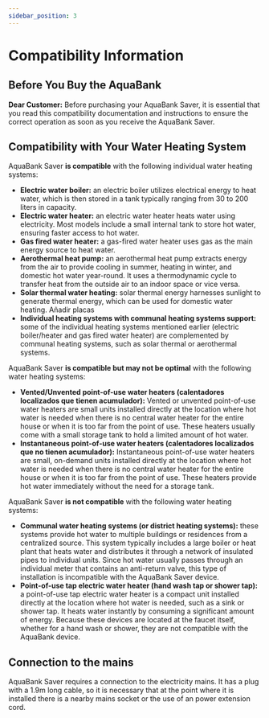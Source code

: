 ```yaml
---
sidebar_position: 3
---
```

# Compatibility Information

## Before You Buy the AquaBank

**Dear Customer:** Before purchasing your AquaBank Saver, it is essential that you read this compatibility documentation and instructions to ensure the correct operation as soon as you receive the AquaBank Saver.


## Compatibility with Your Water Heating System

AquaBank Saver **is compatible** with the following individual water heating systems:
- **Electric water boiler:** an electric boiler utilizes electrical energy to heat water, which is then stored in a tank typically ranging from 30 to 200 liters in capacity. 
- **Electric water heater:** an electric water heater heats water using electricity. Most models include a small internal tank to store hot water, ensuring faster access to hot water.
- **Gas fired water heater:** a gas-fired water heater uses gas as the main energy source to heat water. 
- **Aerothermal heat pump:** an aerothermal heat pump extracts energy from the air to provide cooling in summer, heating in winter, and domestic hot water year-round. It uses a thermodynamic cycle to transfer heat from the outside air to an indoor space or vice versa.
- **Solar thermal water heating:** solar thermal energy harnesses sunlight to generate thermal energy, which can be used for domestic water heating. Añadir placas
- **Individual heating systems with communal heating systems support:** some of the individual heating systems mentioned earlier (electric boiler/heater and gas fired water heater) are complemented by communal heating systems, such as solar thermal or aerothermal systems.

AquaBank Saver **is compatible but may not be optimal** with the following water heating systems:
- **Vented/Unvented point-of-use water heaters (calentadores localizados que tienen acumulador):** Vented or unvented point-of-use water heaters are small units installed directly at the location where hot water is needed when there is no central water heater for the entire house or when it is too far from the point of use. These heaters usually come with a small storage tank to hold a limited amount of hot water.
- **Instantaneous point-of-use water heaters (calentadores localizados que no tienen acumulador):** Instantaneous point-of-use water heaters are small, on-demand units installed directly at the location where hot water is needed when there is no central water heater for the entire house or when it is too far from the point of use. These heaters provide hot water immediately without the need for a storage tank.

AquaBank Saver **is not compatible** with the following water heating systems:

- **Communal water heating systems (or district heating systems):** these systems provide hot water to multiple buildings or residences from a centralized source. This system typically includes a large boiler or heat plant that heats water and distributes it through a network of insulated pipes to individual units. Since hot water usually passes through an individual meter that contains an anti-return valve, this type of installation is incompatible with the AquaBank Saver device.
- **Point-of-use tap electric water heater (hand wash tap or shower tap):** a point-of-use tap electric water heater is a compact unit installed directly at the location where hot water is needed, such as a sink or shower tap. It heats water instantly by consuming a significant amount of energy. Because these devices are located at the faucet itself, whether for a hand wash or shower, they are not compatible with the AquaBank device.

## Connection to the mains

AquaBank Saver requires a connection to the electricity mains. It has a plug with a 1.9m long cable, so it is necessary that at the point where it is installed there is a nearby mains socket or the use of an power extension cord.
